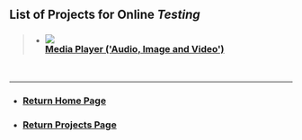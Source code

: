 ## List of **Projects** for Online ***Testing***

> - ### ![](https://fcasfs-of.cloud-fs.net/Icon/mdpl.png) <br/> [**Media Player ('Audio, Image and Video')**](mdpl)

<br/>
<hr />

- ### [Return Home Page](https://fcasfs-of.cloud-fs.net)
- ### [Return Projects Page](https://fcasfs-of.cloud-fs.net/projects)
<br/><br/>
